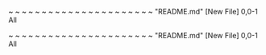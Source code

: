 
~
~
~
~
~
~
~
~
~
~
~
~
~
~
~
~
~
~
~
~
~
~
"README.md" [New File]                                        0,0-1         All

~
~
~
~
~
~
~
~
~
~
~
~
~
~
~
~
~
~
~
~
~
~
"README.md" [New File]                                        0,0-1         All

